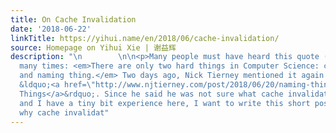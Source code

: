 ```yaml
---
title: On Cache Invalidation
date: '2018-06-22'
linkTitle: https://yihui.name/en/2018/06/cache-invalidation/
source: Homepage on Yihui Xie | 谢益辉
description: "\n        \n\n<p>Many people must have heard this quote (by Phil Karlton)
  many times: <em>There are only two hard things in Computer Science: cache invalidation
  and naming thing.</em> Two days ago, Nick Tierney mentioned it again in his post
  &ldquo;<a href=\"http://www.njtierney.com/post/2018/06/20/naming-things/\">Naming
  Things</a>&rdquo;. Since he said he was not sure what cache invalidation meant,
  and I have a tiny bit experience here, I want to write this short post to explain
  why cache invalidat"
---
```

